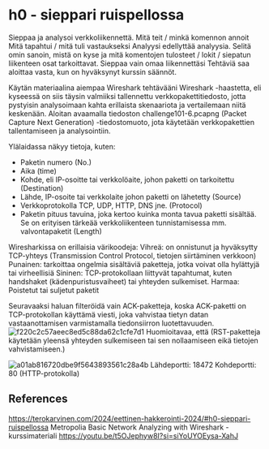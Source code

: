 # h0 - sieppari ruispellossa

Sieppaa ja analysoi verkkoliikennettä.
Mitä teit / minkä komennon annoit
    Mitä tapahtui / mitä tuli vastaukseksi
    Analyysi edellyttää analyysia. Selitä omin sanoin, mistä on kyse ja mitä komentojen tulosteet / lokit / siepatun liikenteen osat tarkoittavat.
    Sieppaa vain omaa liikennettäsi
    Tehtäviä saa aloittaa vasta, kun on hyväksynyt kurssin säännöt.


Käytän materiaalina aiempaa Wireshark tehtävääni Wireshark -haastetta, eli kyseessä on siis täysin valmiiksi tallennettu verkkopakettitiedosto, jotta pystyisin analysoimaan kahta erillaista skenaariota ja vertailemaan niitä keskenään. 
Aloitan avaamalla tiedoston challenge101-6.pcapng (Packet Capture Next Generation) -tiedostomuoto, jota käytetään verkkopakettien tallentamiseen ja analysointiin. 


Ylälaidassa näkyy tietoja, kuten:
- Paketin numero (No.)
- Aika (time)
- Kohde, eli IP-osoitte tai verkkolöaite, johon paketti on tarkoitettu (Destination)
- Lähde, IP-osoite tai verkkolaite johon paketti on lähetetty (Source)
- Verkkoprotokolla TCP, UDP, HTTP, DNS jne. (Protocol)
- Paketin pituus tavuina, joka kertoo kuinka monta tavua paketti sisältää. Se on erityisen tärkeää verkkoliikenteen tunnistamisessa mm. valvontapaketit (Length)

Wiresharkissa on erillaisia värikoodeja:
Vihreä: on onnistunut ja hyväksytty TCP-yhteys (Transmission Control Protocol, tietojen siirtäminen verkkoon) 
Punainen: tarkoittaa ongelmia sisältäviä paketteja, jotka voivat olla hylättyjä tai virheellisiä
Sininen: TCP-protokollaan liittyvät tapahtumat, kuten handshaket (kädenpuristusvaiheet) tai yhteyden sulkemiset.
Harmaa: Poistetut tai suljetut paketit 

Seuravaaksi haluan filteröidä vain ACK-paketteja, koska ACK-paketti on TCP-protokollan käyttämä viesti, joka vahvistaa tietyn datan vastaanottamisen varmistamalla tiedonsiirron luotettavuuden.
![f220c2c57aeec8ed5c88da62c1cfe7d1](https://github.com/Vanam0/tunkeutumistestaus/assets/122449444/5ffa0117-6a5d-413b-8b46-6a056137716b)
Huomioitavaa, että (RST-paketteja käytetään yleensä yhteyden sulkemiseen tai sen nollaamiseen eikä tietojen vahvistamiseen.)

![a01ab816720dbe9f5643893561c28a4b](https://github.com/Vanam0/tunkeutumistestaus/assets/122449444/9b4ebffc-7348-49aa-918e-cdd4c661b753)
Lähdeportti: 18472
Kohdeportti: 80 (HTTP-protokolla)








## References
https://terokarvinen.com/2024/eettinen-hakkerointi-2024/#h0-sieppari-ruispellossa
Metropolia Basic Network Analyzing with Wireshark -kurssimateriali
https://youtu.be/t5OJephyw8I?si=siYoUYOEysa-XahJ


